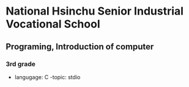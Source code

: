 # National Hsinchu Senior Industrial Vocational School
## Programing, Introduction of computer
### 3rd grade
- langugage: C
-topic: stdio
